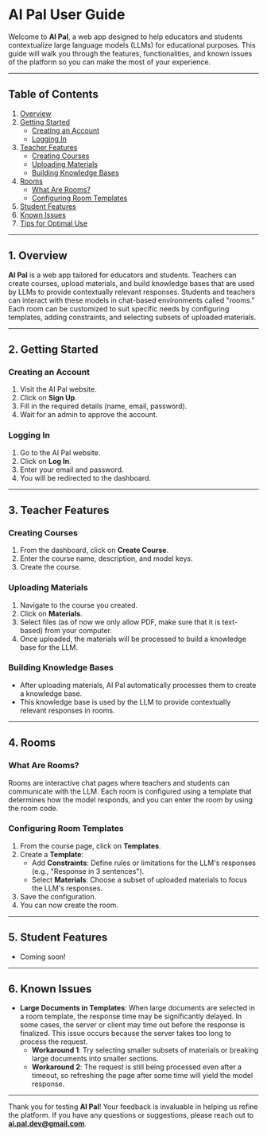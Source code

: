 # AI Pal User Guide

Welcome to **AI Pal**, a web app designed to help educators and students contextualize large language models (LLMs) for educational purposes. This guide will walk you through the features, functionalities, and known issues of the platform so you can make the most of your experience.

---

## Table of Contents
1. [Overview](#1-overview)  
2. [Getting Started](#2-getting-started)  
   - [Creating an Account](#creating-an-account)  
   - [Logging In](#logging-in)  
3. [Teacher Features](#3-teacher-features)  
   - [Creating Courses](#creating-courses)  
   - [Uploading Materials](#uploading-materials)  
   - [Building Knowledge Bases](#building-knowledge-bases)  
4. [Rooms](#4-rooms)  
   - [What Are Rooms?](#what-are-rooms)  
   - [Configuring Room Templates](#configuring-room-templates)  
5. [Student Features](#5-student-features)  
6. [Known Issues](#6-known-issues)  
7. [Tips for Optimal Use](#7-tips-for-optimal-use)  

---

## 1. Overview <a id="1-overview"></a>

**AI Pal** is a web app tailored for educators and students. Teachers can create courses, upload materials, and build knowledge bases that are used by LLMs to provide contextually relevant responses. Students and teachers can interact with these models in chat-based environments called "rooms." Each room can be customized to suit specific needs by configuring templates, adding constraints, and selecting subsets of uploaded materials.

---

## 2. Getting Started <a id="2-getting-started"></a>

### Creating an Account <a id="creating-an-account"></a>
1. Visit the AI Pal website.
2. Click on **Sign Up**.
3. Fill in the required details (name, email, password).
4. Wait for an admin to approve the account.

### Logging In <a id="logging-in"></a>
1. Go to the AI Pal website.
2. Click on **Log In**.
3. Enter your email and password.
4. You will be redirected to the dashboard.

---

## 3. Teacher Features <a id="3-teacher-features"></a>

### Creating Courses <a id="creating-courses"></a>
1. From the dashboard, click on **Create Course**.
2. Enter the course name, description, and model keys.
3. Create the course.

### Uploading Materials <a id="uploading-materials"></a>
1. Navigate to the course you created.
2. Click on **Materials**.
3. Select files (as of now we only allow PDF, make sure that it is text-based) from your computer.
4. Once uploaded, the materials will be processed to build a knowledge base for the LLM.

### Building Knowledge Bases <a id="building-knowledge-bases"></a>
- After uploading materials, AI Pal automatically processes them to create a knowledge base.
- This knowledge base is used by the LLM to provide contextually relevant responses in rooms.

---

## 4. Rooms <a id="4-rooms"></a>

### What Are Rooms? <a id="what-are-rooms"></a>
Rooms are interactive chat pages where teachers and students can communicate with the LLM. Each room is configured using a template that determines how the model responds, and you can enter the room by using the room code.

### Configuring Room Templates <a id="configuring-room-templates"></a>
1. From the course page, click on **Templates**.
2. Create a **Template**:
   - Add **Constraints**: Define rules or limitations for the LLM's responses (e.g., "Response in 3 sentences").
   - Select **Materials**: Choose a subset of uploaded materials to focus the LLM's responses.
3. Save the configuration.
4. You can now create the room.

---

## 5. Student Features <a id="5-student-features"></a>

- Coming soon!

---

## 6. Known Issues <a id="6-known-issues"></a>

- **Large Documents in Templates**: When large documents are selected in a room template, the response time may be significantly delayed. In some cases, the server or client may time out before the response is finalized. This issue occurs because the server takes too long to process the request.  
  - **Workaround 1**: Try selecting smaller subsets of materials or breaking large documents into smaller sections.  
  - **Workaround 2**: The request is still being processed even after a timeout, so refreshing the page after some time will yield the model response.

---

Thank you for testing **AI Pal**! Your feedback is invaluable in helping us refine the platform. If you have any questions or suggestions, please reach out to **ai.pal.dev@gmail.com**.
